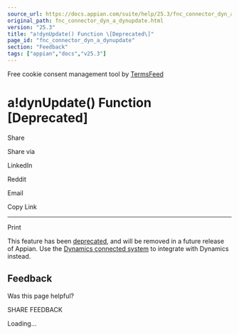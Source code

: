 ```yaml
---
source_url: https://docs.appian.com/suite/help/25.3/fnc_connector_dyn_a_dynupdate.html
original_path: fnc_connector_dyn_a_dynupdate.html
version: "25.3"
title: "a!dynUpdate() Function \[Deprecated\]"
page_id: "fnc_connector_dyn_a_dynupdate"
section: "Feedback"
tags: ["appian","docs","v25.3"]
---
```



Free cookie consent management tool by [TermsFeed](https://www.termsfeed.com/)

# a!dynUpdate() Function \[Deprecated\]

Share

Share via

LinkedIn

Reddit

Email

Copy Link

* * *

Print

This feature has been [deprecated](Deprecated_Features.html), and will be removed in a future release of Appian. Use the [Dynamics connected system](microsoft-dynamics-365-crm-connected-system.html) to integrate with Dynamics instead.

## Feedback

Was this page helpful?

SHARE FEEDBACK

Loading...
